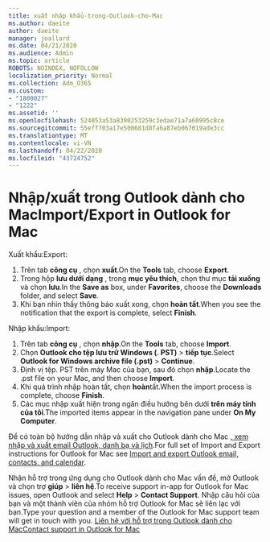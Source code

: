 ```yaml
---
title: xuất nhập khẩu-trong-Outlook-cho-Mac
ms.author: daeite
author: daeite
manager: joallard
ms.date: 04/21/2020
ms.audience: Admin
ms.topic: article
ROBOTS: NOINDEX, NOFOLLOW
localization_priority: Normal
ms.collection: Adm_O365
ms.custom:
- "1800027"
- "1222"
ms.assetid: ''
ms.openlocfilehash: 524053a53a8390253259c3edae71a7a60995c8ce
ms.sourcegitcommit: 55eff703a17e500681d8fa6a87eb067019ade3cc
ms.translationtype: MT
ms.contentlocale: vi-VN
ms.lasthandoff: 04/22/2020
ms.locfileid: "43724752"
---
```

# <a name="importexport-in-outlook-for-mac"></a><span data-ttu-id="9ddd4-102">Nhập/xuất trong Outlook dành cho Mac</span><span class="sxs-lookup"><span data-stu-id="9ddd4-102">Import/Export in Outlook for Mac</span></span> 

<span data-ttu-id="9ddd4-103">Xuất khẩu:</span><span class="sxs-lookup"><span data-stu-id="9ddd4-103">Export:</span></span>
1. <span data-ttu-id="9ddd4-104">Trên tab **công cụ** , chọn **xuất**.</span><span class="sxs-lookup"><span data-stu-id="9ddd4-104">On the **Tools** tab, choose **Export**.</span></span>
2. <span data-ttu-id="9ddd4-105">Trong hộp **lưu dưới dạng** , trong **mục yêu thích**, chọn thư mục **tải xuống** và chọn **lưu**.</span><span class="sxs-lookup"><span data-stu-id="9ddd4-105">In the **Save as** box, under **Favorites**, choose the **Downloads** folder, and select **Save**.</span></span>
3. <span data-ttu-id="9ddd4-106">Khi bạn nhìn thấy thông báo xuất xong, chọn **hoàn tất**.</span><span class="sxs-lookup"><span data-stu-id="9ddd4-106">When you see the notification that the export is complete, select **Finish**.</span></span>

<span data-ttu-id="9ddd4-107">Nhập khẩu:</span><span class="sxs-lookup"><span data-stu-id="9ddd4-107">Import:</span></span>
1. <span data-ttu-id="9ddd4-108">Trên tab **công cụ** , chọn **nhập**.</span><span class="sxs-lookup"><span data-stu-id="9ddd4-108">On the **Tools** tab, choose **Import**.</span></span>
2. <span data-ttu-id="9ddd4-109">Chọn **Outlook cho tệp lưu trữ Windows (. PST)** > **tiếp tục**.</span><span class="sxs-lookup"><span data-stu-id="9ddd4-109">Select **Outlook for Windows archive file (.pst)** > **Continue**.</span></span>
3. <span data-ttu-id="9ddd4-110">Định vị tệp. PST trên máy Mac của bạn, sau đó chọn **nhập**.</span><span class="sxs-lookup"><span data-stu-id="9ddd4-110">Locate the .pst file on your Mac, and then choose **Import**.</span></span>
4. <span data-ttu-id="9ddd4-111">Khi quá trình nhập hoàn tất, chọn **hoàn**tất.</span><span class="sxs-lookup"><span data-stu-id="9ddd4-111">When the import process is complete, choose **Finish**.</span></span>
5. <span data-ttu-id="9ddd4-112">Các mục nhập xuất hiện trong ngăn điều hướng bên dưới **trên máy tính của tôi**.</span><span class="sxs-lookup"><span data-stu-id="9ddd4-112">The imported items appear in the navigation pane under **On My Computer**.</span></span>

<span data-ttu-id="9ddd4-113">Để có toàn bộ hướng dẫn nhập và xuất cho Outlook dành cho Mac [, xem nhập và xuất email Outlook, danh bạ và lịch](https://support.office.com/article/92577192-3881-4502-b79d-c3bbada6c8ef#ID0EAACAAA=Mac).</span><span class="sxs-lookup"><span data-stu-id="9ddd4-113">For full set of Import and Export instructions for Outlook for Mac see [Import and export Outlook email, contacts, and calendar](https://support.office.com/article/92577192-3881-4502-b79d-c3bbada6c8ef#ID0EAACAAA=Mac).</span></span> 

<span data-ttu-id="9ddd4-114">Nhận hỗ trợ trong ứng dụng cho Outlook dành cho Mac vấn đề, mở Outlook và chọn trợ **giúp** > **liên hệ**.</span><span class="sxs-lookup"><span data-stu-id="9ddd4-114">To receive support in-app for Outlook for Mac issues, open Outlook and select **Help** > **Contact Support**.</span></span> <span data-ttu-id="9ddd4-115">Nhập câu hỏi của bạn và một thành viên của nhóm hỗ trợ Outlook for Mac sẽ liên lạc với bạn.</span><span class="sxs-lookup"><span data-stu-id="9ddd4-115">Type your question and a member of the Outlook for Mac support team will get in touch with you.</span></span> [<span data-ttu-id="9ddd4-116">Liên hệ với hỗ trợ trong Outlook dành cho Mac</span><span class="sxs-lookup"><span data-stu-id="9ddd4-116">Contact support in Outlook for Mac</span></span>](https://go.microsoft.com/fwlink/?linkid=2002400&clcid=0x409)